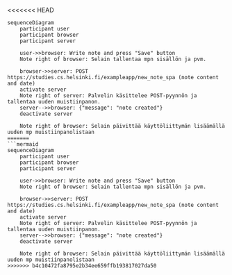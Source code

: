 <<<<<<< HEAD
```mermaid
sequenceDiagram
    participant user
    participant browser
    participant server
    
    user->>browser: Write note and press "Save" button
    Note right of browser: Selain tallentaa mpn sisällön ja pvm.
    
    browser->>server: POST https://studies.cs.helsinki.fi/exampleapp/new_note_spa (note content and date)
    activate server
    Note right of server: Palvelin käsittelee POST-pyynnön ja tallentaa uuden muistiinpanon.
    server-->>browser: {"message": "note created"}
    deactivate server
    
    Note right of browser: Selain päivittää käyttöliittymän lisäämällä uuden mp muistiinpanolistaan
=======
```mermaid
sequenceDiagram
    participant user
    participant browser
    participant server
    
    user->>browser: Write note and press "Save" button
    Note right of browser: Selain tallentaa mpn sisällön ja pvm.
    
    browser->>server: POST https://studies.cs.helsinki.fi/exampleapp/new_note_spa (note content and date)
    activate server
    Note right of server: Palvelin käsittelee POST-pyynnön ja tallentaa uuden muistiinpanon.
    server-->>browser: {"message": "note created"}
    deactivate server
    
    Note right of browser: Selain päivittää käyttöliittymän lisäämällä uuden mp muistiinpanolistaan
>>>>>>> b4c10472fa8795e2b34ee659ffb193817027da50
